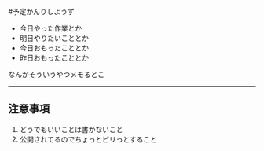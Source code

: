#予定かんりしようず

- 今日やった作業とか
- 明日やりたいこととか
- 今日おもったこととか
- 昨日おもったこととか

なんかそういうやつメモるとこ

---

## 注意事項
1. どうでもいいことは書かないこと
2. 公開されてるのでちょっとピリっとすること
